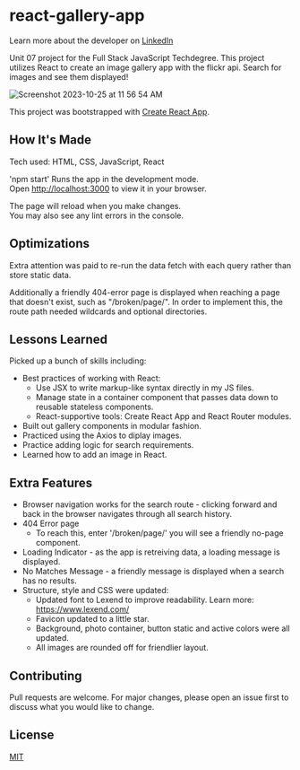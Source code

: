# react-gallery-app
Learn more about the developer on <a href="https://www.linkedin.com/in/tamarabuilds/" target="_blank">LinkedIn</a>

Unit 07 project for the Full Stack JavaScript Techdegree. This project utilizes React to create an image gallery app with the flickr api. Search for images and see them displayed!

![Screenshot 2023-10-25 at 11 56 54 AM](https://github.com/tamarabuilds/react-gallery-app/assets/98510821/bc3fdb2a-6740-439f-8826-52cde46e64f9)


This project was bootstrapped with [Create React App](https://github.com/facebook/create-react-app).

## How It's Made
Tech used: HTML, CSS, JavaScript, React

'npm start' Runs the app in the development mode.\
Open [http://localhost:3000](http://localhost:3000) to view it in your browser.

The page will reload when you make changes.\
You may also see any lint errors in the console.

## Optimizations

Extra attention was paid to re-run the data fetch with each query rather than store static data.

Additionally a friendly 404-error page is displayed when reaching a page that doesn't exist, such as "/broken/page/". In order to implement this, the route path needed wildcards and optional directories.

## Lessons Learned

Picked up a bunch of skills including:
 * Best practices of working with React:
    * Use JSX to write markup-like syntax directly in my JS files.
    * Manage state in a container component that passes data down to reusable stateless components.
    * React-supportive tools: Create React App and React Router modules.
 * Built out gallery components in modular fashion.
 * Practiced using the Axios to diplay images.
 * Practice adding logic for search requirements.
 * Learned how to add an image in React.


## Extra Features

* Browser navigation works for the search route - clicking forward and back in the browser navigates through all search history.
* 404 Error page
  * To reach this, enter '/broken/page/' you will see a friendly no-page component.
* Loading Indicator - as the app is retreiving data, a loading message is displayed.
* No Matches Message - a friendly message is displayed when a search has no results.
* Structure, style and CSS were updated:
  * Updated font to Lexend to improve readability. Learn more: https://www.lexend.com/
  * Favicon updated to a little star.
  * Background, photo container, button static and active colors were all updated. 
  * All images are rounded off for friendlier layout.


## Contributing

Pull requests are welcome. For major changes, please open an issue first to discuss what you would like to change.


## License

[MIT](https://choosealicense.com/licenses/mit/)

